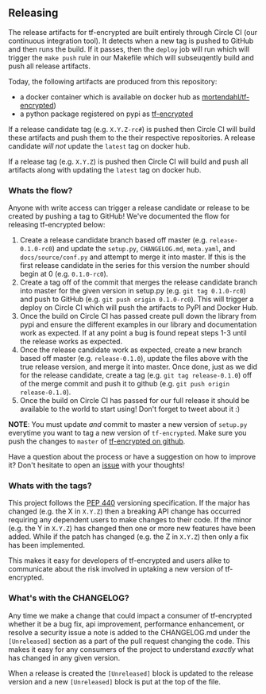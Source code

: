 ## Releasing

The release artifacts for tf-encrypted are built entirely through Circle CI
(our continuous integration tool). It detects when a new tag is pushed to
GitHub and then runs the build. If it passes, then the `deploy` job will run
which will trigger the `make push` rule in our Makefile which will subseuqently
build and push all release artifacts.

Today, the following artifacts are produced from this repository:

- a docker container which is available on docker hub as [mortendahl/tf-encrypted](https://hub.docker.com/r/mortendahl/tf-encrypted))
- a python package registered on pypi as [tf-encrypted](https://pypi.org/project/tf-encrypted)

If a release candidate tag (e.g. `X.Y.Z-rc#`) is pushed then Circle CI will
build these artifacts and push them to the their respective repositories. A
release candidate *will not* update the `latest` tag on docker hub.

If a release tag (e.g. `X.Y.Z`) is pushed then Circle CI will build and push
all artifacts along with updating the `latest` tag on docker hub.

### Whats the flow?

Anyone with write access can trigger a release candidate or release to be
created by pushing a tag to GitHub! We've documented the flow for releasing
tf-encrypted below:

1. Create a release candidate branch based off master (e.g.
   `release-0.1.0-rc0`) and update the `setup.py`, `CHANGELOG.md`, `meta.yaml`, and
   `docs/source/conf.py` and attempt to merge it into master. If this
   is the first release candidate in the series for this version the
   number should begin at 0 (e.g. `0.1.0-rc0`).
2. Create a tag off of the commit that merges the release candidate branch into
   master for the given version in setup.py (e.g. `git tag 0.1.0-rc0`) and push
   to GitHub (e.g. `git push origin 0.1.0-rc0`). This will trigger a deploy on
   Circle CI which will push the artifacts to PyPI and Docker Hub.
3. Once the build on Circle CI has passed create pull down the library from
   pypi and ensure the different examples in our library and documentation work
   as expected. If at any point a bug is found repeat steps 1-3 until the
   release works as expected.
4. Once the release candidate work as expected, create a new branch based off
   master (e.g. `release-0.1.0`), update the files above with the true release version,
   and merge it into master. Once done, just as we did for the release
   candidate, create a tag (e.g. `git tag release-0.1.0`) off of the merge
   commit and push it to github (e.g. `git push origin release-0.1.0`).
5. Once the build on Circle CI has passed for our full release it should be
   available to the world to start using! Don't forget to tweet about it :)

**NOTE**: You must update *and* commit to master a new version of `setup.py`
everytime you want to tag a new version of `tf-encrypted`. Make sure you push
the changes to `master` of [tf-encrypted on github](https://github.com/mortendahl/tf-encrypted).

Have a question about the process or have a suggestion on how to improve it?
Don't hesitate to open an [issue](https://github.com/mortendahl/tf-encrypted/issues/new)
with your thoughts!

### Whats with the tags?

This project follows the [PEP 440](https://www.python.org/dev/peps/pep-0440/)
versioning specification. If the major has changed (e.g. the X in `X.Y.Z`) then
a breaking API change has occurred requiring any dependent users to make
changes to their code. If the minor (e.g. the Y in `X.Y.Z`) has changed then
one or more new features have been added. While if the patch has changed (e.g.
the Z in `X.Y.Z`) then only a fix has been implemented.

This makes it easy for developers of tf-encrypted and users alike to communicate
about the risk involved in uptaking a new version of tf-encrypted.

### What's with the CHANGELOG?

Any time we make a change that could impact a consumer of tf-encrypted whether
it be a bug fix, api improvement, performance enhancement, or resolve a
security issue a note is added to the CHANGELOG.md under the `[Unreleased]`
section as a part of the pull request changing the code. This makes it easy for
any consumers of the project to understand *exactly* what has changed in any
given version.

When a release is created the `[Unreleased]` block is updated to the release
version and a new `[Unreleased]` block is put at the top of the file.
